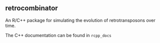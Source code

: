 ## retrocombinator

An R/C++ package for simulating the evolution of retrotransposons over time.

The C++ documentation can be found in `rcpp_docs`
